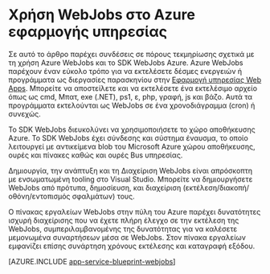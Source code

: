 <properties
    pageTitle="WebJobs στο Azure εφαρμογής υπηρεσίας"
    description="Μάθετε πώς να δημιουργείτε WebJobs εκτέλεση ελέγχων φόντου, αλληλεπιδρούν με τις υπηρεσίες όπως το χώρο αποθήκευσης και Bus υπηρεσίας και τη δημιουργία προγραμματισμένες εργασίες."
    services="app-service"
    documentationCenter=""
    authors="christopheranderson"
    manager="wpickett"
    editor="mollybos"/>

<tags
    ms.service="app-service"
    ms.workload="web"
    ms.tgt_pltfrm="na"
    ms.devlang="na"
    ms.topic="article"
    ms.date="12/10/2015"
    ms.author="chrande"/>

# <a name="using-webjobs-in-azure-app-service"></a>Χρήση WebJobs στο Azure εφαρμογής υπηρεσίας

Σε αυτό το άρθρο παρέχει συνδέσεις σε πόρους τεκμηρίωσης σχετικά με τη χρήση Azure WebJobs και το SDK WebJobs Azure. Azure WebJobs παρέχουν έναν εύκολο τρόπο για να εκτελέσετε δέσμες ενεργειών ή προγράμματα ως διεργασίες παρασκηνίου στην [Εφαρμογή υπηρεσίας Web Apps](http://go.microsoft.com/fwlink/?LinkId=529714). Μπορείτε να αποστείλετε και να εκτελέσετε ένα εκτελέσιμο αρχείο όπως ως cmd, Μπατ, exe (.NET), ps1, ε, php, γραφή, js και βάζο. Αυτά τα προγράμματα εκτελούνται ως WebJobs σε ένα χρονοδιάγραμμα (cron) ή συνεχώς.

Το SDK WebJobs διευκολύνει να χρησιμοποιήσετε το χώρο αποθήκευσης Azure. Το SDK WebJobs έχει σύνδεσης και σύστημα έναυσμα, το οποίο λειτουργεί με αντικείμενα blob του Microsoft Azure χώρου αποθήκευσης, ουρές και πίνακες καθώς και ουρές Bus υπηρεσίας.

Δημιουργία, την ανάπτυξη και τη Διαχείριση WebJobs είναι απρόσκοπτη με ενσωματωμένη tooling στο Visual Studio. Μπορείτε να δημιουργήσετε WebJobs από πρότυπα, δημοσίευση, και διαχείριση (εκτέλεση/διακοπή/οθόνη/εντοπισμός σφαλμάτων) τους.

Ο πίνακας εργαλείων WebJobs στην πύλη του Azure παρέχει δυνατότητες ισχυρή διαχείρισης που να έχετε πλήρη έλεγχο σε την εκτέλεση της WebJobs, συμπεριλαμβανομένης της δυνατότητας για να καλέσετε μεμονωμένα συναρτήσεων μέσα σε WebJobs. Στον πίνακα εργαλείων εμφανίζει επίσης συνάρτηση χρόνους εκτέλεσης και καταγραφή εξόδου.

[AZURE.INCLUDE [app-service-blueprint-webjobs](../../includes/app-service-blueprint-webjobs.md)]
